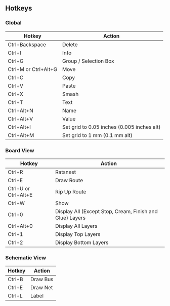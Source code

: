 ## Hotkeys
### Global

Hotkey               | Action
---------------------|--------
Ctrl+Backspace       | Delete
Ctrl+I               | Info
Ctrl+G               | Group / Selection Box
Ctrl+M or Ctrl+Alt+G | Move
Ctrl+C               | Copy
Ctrl+V               | Paste
Ctrl+X               | Smash
Ctrl+T               | Text
Ctrl+Alt+N           | Name
Ctrl+Alt+V           | Value
Ctrl+Alt+I           | Set grid to 0.05 inches (0.005 inches alt)
Ctrl+Alt+M           | Set grid to 1 mm (0.1 mm alt)

### Board View

Hotkey               | Action
---------------------|--------
Ctrl+R               | Ratsnest
Ctrl+E               | Draw Route
Ctrl+U or Ctrl+Alt+E | Rip Up Route
Ctrl+W               | Show
Ctrl+0               | Display All (Except Stop, Cream, Finish and Glue) Layers
Ctrl+Alt+0           | Display All Layers
Ctrl+1               | Display Top Layers
Ctrl+2               | Display Bottom Layers

### Schematic View

Hotkey               | Action
---------------------|--------
Ctrl+B               | Draw Bus
Ctrl+E               | Draw Net
Ctrl+L               | Label
